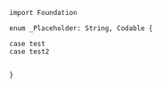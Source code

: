    import Foundation

    enum _Placeholder: String, Codable {

    case test
    case test2


    }
